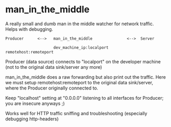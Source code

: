 # man_in_the_middle
A really small and dumb man in the middle watcher for network traffic. Helps with debugging.

```
Producer      <-->   man_in_the_middle               <-->  Server

                     dev_machine_ip:localport              remotehost:remoteport
```

Producer (data source) connects to "localport" on the developer machine (not to the original data sink/server any more)

man_in_the_middle does a raw forwarding but also print out the traffic. Here we must setup remotehost:remoteport to the original data sink/server, where the Producer originally connected to.

Keep "localhost" setting at "0.0.0.0" listening to all interfaces for Producer; you are insecure anyways ;)

Works well for HTTP traffic sniffing and troubleshooting (especially debugging http-headers)


